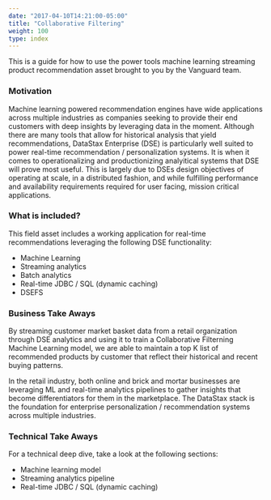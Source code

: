 ```yaml
---
date: "2017-04-10T14:21:00-05:00"
title: "Collaborative Filtering"
weight: 100
type: index
---
```


This is a guide for how to use the power tools machine learning streaming product recommendation asset brought to you by the Vanguard team.

### Motivation

Machine learning powered recommendation engines have wide applications across multiple industries as companies seeking to provide their end customers with deep insights by leveraging data in the moment. Although there are many tools that allow for historical analysis that yield recommendations, DataStax Enterprise (DSE) is particularly well suited to power real-time recommendation / personalization systems. It is when it comes to operationalizing and productionizing analyitical systems that DSE will prove most useful. This is largely due to DSEs design objectives of operating at scale, in a distributed fashion, and while fulfilling performance and availability requirements required for user facing, mission critical applications.

### What is included?

This field asset includes a working application for real-time recommendations leveraging the following DSE functionality:

* Machine Learning
* Streaming analytics
* Batch analytics
* Real-time JDBC / SQL (dynamic caching)
* DSEFS

### Business Take Aways

By streaming customer market basket data from a retail organization through DSE analytics and using it to train a Collaborative Filterning Machine Learning model, we are able to maintain a top K list of recommended products by customer that reflect their historical and recent buying patterns.

In the retail industry, both online and brick and mortar businesses are leveraging ML and real-time analytics pipelines to gather insights that become differentiators for them in the marketplace. The DataStax stack is the foundation for enterprise personalization / recommendation systems across multiple industries.

### Technical Take Aways

For a technical deep dive, take a look at the following sections:

- Machine learning model
- Streaming analytics pipeline
- Real-time JDBC / SQL (dynamic caching)
